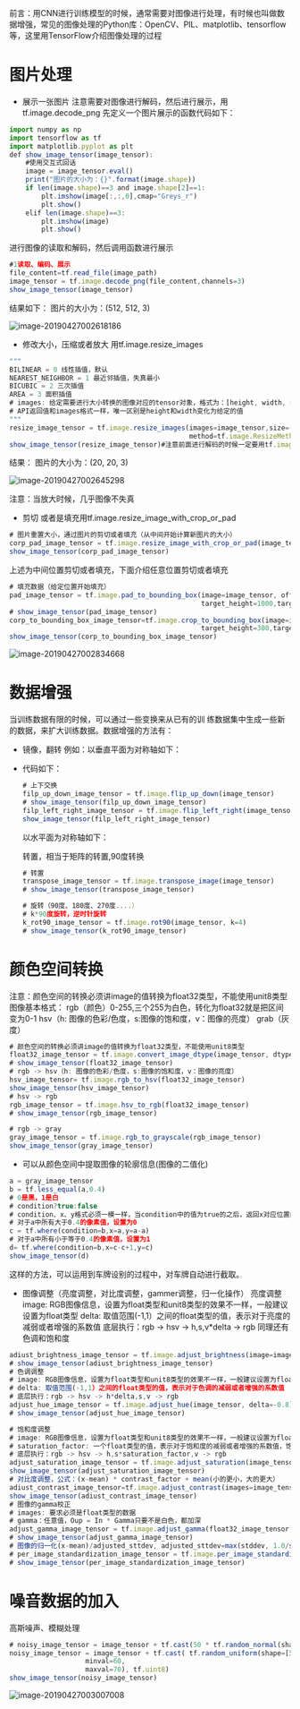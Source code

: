 前言：用CNN进行训练模型的时候，通常需要对图像进行处理，有时候也叫做数据增强，常见的图像处理的Python库：OpenCV、PIL、matplotlib、tensorflow等，这里用TensorFlow介绍图像处理的过程

# 图片处理

- 展示一张图片  注意需要对图像进行解码，然后进行展示，用tf.image.decode_png  先定义一个图片展示的函数代码如下：

```javascript
import numpy as np
import tensorflow as tf
import matplotlib.pyplot as plt
def show_image_tensor(image_tensor):
    #使用交互式回话
    image = image_tensor.eval()
    print("图片的大小为：{}".format(image.shape))
    if len(image.shape)==3 and image.shape[2]==1:
        plt.imshow(image[:,:,0],cmap="Greys_r")
        plt.show()
    elif len(image.shape)==3:
        plt.imshow(image)
        plt.show()
```

进行图像的读取和解码，然后调用函数进行展示

```javascript
#1读取、编码、展示
file_content=tf.read_file(image_path)
image_tensor = tf.image.decode_png(file_content,channels=3)
show_image_tensor(image_tensor)
```

结果如下：  图片的大小为：(512, 512, 3)

![image-20190427002618186](https://ws2.sinaimg.cn/large/006tNc79ly1g2gi1ewe7yj30xn0u0wwg.jpg)

- 修改大小，压缩或者放大  用tf.image.resize_images

```javascript
"""
BILINEAR = 0 线性插值，默认
NEAREST_NEIGHBOR = 1 最近邻插值，失真最小
BICUBIC = 2 三次插值
AREA = 3 面积插值
# images: 给定需要进行大小转换的图像对应的tensor对象，格式为：[height, width, num_channels]或者[batch, height, width, num_channels]
# API返回值和images格式一样，唯一区别是height和width变化为给定的值
"""
resize_image_tensor = tf.image.resize_images(images=image_tensor,size=(20,20),
                                             method=tf.image.ResizeMethod.NEAREST_NEIGHBOR)
show_image_tensor(resize_image_tensor)#注意前面进行解码的时候一定要用tf.image.decode_png
```

结果：  图片的大小为：(20, 20, 3)

![image-20190427002645298](https://ws4.sinaimg.cn/large/006tNc79ly1g2gi1t5k5qj30xh0u0djh.jpg)

注意：当放大时候，几乎图像不失真

- 剪切  或者是填充用tf.image.resize_image_with_crop_or_pad

```javascript
# 图片重置大小，通过图片的剪切或者填充（从中间开始计算新图片的大小）
corp_pad_image_tensor = tf.image.resize_image_with_crop_or_pad(image_tensor,300,300)
show_image_tensor(corp_pad_image_tensor)
```



上述为中间位置剪切或者填充，下面介绍任意位置剪切或者填充

```javascript
# 填充数据（给定位置开始填充）
pad_image_tensor = tf.image.pad_to_bounding_box(image=image_tensor, offset_height=200, offset_width=50,
                                                target_height=1000,target_width=1000)
# show_image_tensor(pad_image_tensor)
corp_to_bounding_box_image_tensor=tf.image.crop_to_bounding_box(image=image_tensor, offset_height=20, offset_width=50,
                                                target_height=300,target_width=400)
show_image_tensor(corp_to_bounding_box_image_tensor)
```

![image-20190427002834668](https://ws2.sinaimg.cn/large/006tNc79ly1g2gi3o21vcj30u014zha6.jpg)

# 数据增强

当训练数据有限的时候，可以通过一些变换来从已有的训 练数据集中生成一些新的数据，来扩大训练数据。数据增强的方法有：

-  镜像，翻转  例如：以垂直平面为对称轴如下：  

-  代码如下：  

    ```javascript
    # 上下交换
    filp_up_down_image_tensor = tf.image.flip_up_down(image_tensor)
    # show_image_tensor(filp_up_down_image_tensor)
    filp_left_right_image_tensor = tf.image.flip_left_right(image_tensor)
    show_image_tensor(filp_left_right_image_tensor)
    ```

    以水平面为对称轴如下：

    转置，相当于矩阵的转置,90度转换

    ```javascript
    # 转置
    transpose_image_tensor = tf.image.transpose_image(image_tensor)
    # show_image_tensor(transpose_image_tensor)
    
    # 旋转（90度、180度、270度....）
    # k*90度旋转，逆时针旋转
    k_rot90_image_tensor = tf.image.rot90(image_tensor, k=4)
    # show_image_tensor(k_rot90_image_tensor)
    ```

# 颜色空间转换

注意：颜色空间的转换必须讲image的值转换为float32类型，不能使用unit8类型  图像基本格式：  rgb（颜色）0-255,三个255为白色，转化为float32就是把区间变为0-1  hsv（h: 图像的色彩/色度，s:图像的饱和度，v：图像的亮度）  grab（灰度）

```javascript
# 颜色空间的转换必须讲image的值转换为float32类型，不能使用unit8类型
float32_image_tensor = tf.image.convert_image_dtype(image_tensor, dtype=tf.float32)
# show_image_tensor(float32_image_tensor)
# rgb -> hsv（h: 图像的色彩/色度，s:图像的饱和度，v：图像的亮度）
hsv_image_tensor= tf.image.rgb_to_hsv(float32_image_tensor)
show_image_tensor(hsv_image_tensor)
# hsv -> rgb
rgb_image_tensor = tf.image.hsv_to_rgb(float32_image_tensor)
# show_image_tensor(rgb_image_tensor)

# rgb -> gray
gray_image_tensor = tf.image.rgb_to_grayscale(rgb_image_tensor)
show_image_tensor(gray_image_tensor)
```

- 可以从颜色空间中提取图像的轮廓信息(图像的二值化)

```javascript
a = gray_image_tensor
b = tf.less_equal(a,0.4)
# 0是黑，1是白
# condition?true:false
# condition、x、y格式必须一模一样，当condition中的值为true的之后，返回x对应位置的值，否则返回y对应位置的值
# 对于a中所有大于0.4的像素值，设置为0
c = tf.where(condition=b,x=a,y=a-a)
# 对于a中所有小于等于0.4的像素值，设置为1
d= tf.where(condition=b,x=c-c+1,y=c)
show_image_tensor(d)
```

这样的方法，可以运用到车牌设别的过程中，对车牌自动进行截取。

- 图像调整（亮度调整，对比度调整，gammer调整，归一化操作）  亮度调整  image: RGB图像信息，设置为float类型和unit8类型的效果不一样，一般建议设置为float类型  delta: 取值范围(-1,1）之间的float类型的值，表示对于亮度的减弱或者增强的系数值  底层执行：rgb -> hsv -> h,s,v*delta -> rgb  同理还有色调和饱和度

```javascript
adiust_brightness_image_tensor = tf.image.adjust_brightness(image=image_tensor, delta=-0.8)
# show_image_tensor(adiust_brightness_image_tensor)
# 色调调整
# image: RGB图像信息，设置为float类型和unit8类型的效果不一样，一般建议设置为float类型
# delta: 取值范围(-1,1）之间的float类型的值，表示对于色调的减弱或者增强的系数值
# 底层执行：rgb -> hsv -> h*delta,s,v -> rgb
adjust_hue_image_tensor = tf.image.adjust_hue(image_tensor, delta=-0.8)
# show_image_tensor(adjust_hue_image_tensor)

# 饱和度调整
# image: RGB图像信息，设置为float类型和unit8类型的效果不一样，一般建议设置为float类型
# saturation_factor: 一个float类型的值，表示对于饱和度的减弱或者增强的系数值，饱和因子
# 底层执行：rgb -> hsv -> h,s*saturation_factor,v -> rgb
adjust_saturation_image_tensor = tf.image.adjust_saturation(image_tensor, saturation_factor=20)
show_image_tensor(adjust_saturation_image_tensor)
# 对比度调整，公式：(x-mean) * contrast_factor + mean(小的更小，大的更大）
adiust_contrast_image_tensor=tf.image.adjust_contrast(images=image_tensor, contrast_factor=1000)
show_image_tensor(adiust_contrast_image_tensor)
# 图像的gamma校正
# images: 要求必须是float类型的数据
# gamma：任意值，Oup = In * Gamma只要不是白色，都加深
adjust_gamma_image_tensor = tf.image.adjust_gamma(float32_image_tensor, gamma=10)
# show_image_tensor(adjust_gamma_image_tensor)
# 图像的归一化(x-mean)/adjusted_sttdev, adjusted_sttdev=max(stddev, 1.0/sqrt(image.NumElements()))
# per_image_standardization_image_tensor = tf.image.per_image_standardization(image_tensor)
# show_image_tensor(per_image_standardization_image_tensor)
```

# 噪音数据的加入

高斯噪声、模糊处理

```javascript
# noisy_image_tensor = image_tensor + tf.cast(50 * tf.random_normal(shape=[512, 512, 3], mean=0, stddev=0.1), tf.uint8)
noisy_image_tensor = image_tensor + tf.cast( tf.random_uniform(shape=[512, 512, 3],
                   minval=60,
                   maxval=70), tf.uint8)
show_image_tensor(noisy_image_tensor)
```

![image-20190427003007008](https://ws1.sinaimg.cn/large/006tNc79ly1g2gi5aqhhuj311v0u01kx.jpg)


